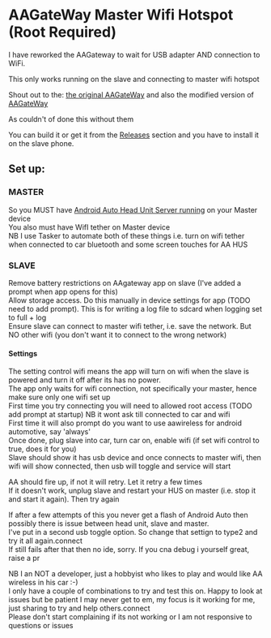 # AAGateWay Master Wifi Hotspot (Root Required)

I have reworked the AAGateway to wait for USB adapter AND connection to WiFi.

This only works running on the slave and connecting to master wifi hotspot

Shout out to the:
    [the original AAGateWay](https://github.com/borconi/AAGateWay)
    and also the modified version of [AAGateWay](https://github.com/olivluca/AAGateWay)

As couldn't of done this without them

You can build it or get it from the [Releases](https://github.com/north3221/AAGateWayWiFi/releases) section and you have to install it on the slave phone.

## Set up:
### MASTER
So you MUST have [Android Auto Head Unit Server running](https://developer.android.com/training/cars/testing#:~:text=You%20only%20need%20to%20enable,server%20(see%20figure%201).) on your Master device  
You also must have WifI tether on Master device  
NB I use Tasker to automate both of these things i.e. turn on wifi tether when connected to car bluetooth and some screen touches for AA HUS

### SLAVE
Remove battery restrictions on AAgateway app on slave (I've added a prompt when app opens for this)  
Allow storage access. Do this manually in device settings for app (TODO need to add prompt). This is for writing a log file to sdcard when logging set to full + log   
Ensure slave can connect to master wifi tether, i.e. save the network. But NO other wifi (you don't want it to connect to the wrong network)

#### Settings
The setting control wifi means the app will turn on wifi when the slave is powered and turn it off after its has no power.  
The app only waits for wifi connection, not specifically your master, hence make sure only one wifi set up   
First time you try connecting you will need to allowed root access (TODO add prompt at startup) NB it wont ask till connected to car and wifi   
First time it will also prompt do you want to use aawireless for android automotive, say 'always'   
Once done, plug slave into car, turn car on, enable wifi (if set wifi control to true, does it for you)  
Slave should show it has usb device and once connects to master wifi, then wifi will show connected, then usb will toggle and service will start

AA should fire up, if not it will retry. Let it retry a few times   
If it doesn't work, unplug slave and restart your HUS on master (i.e. stop it and start it again). Then try again

If after a few attempts of this you never get a flash of Android Auto then possibly there is issue between head unit, slave and master.   
I've put in a second usb toggle option. So change that settign to type2 and try it all again.connect   
If still fails after that then no ide, sorry. If you cna debug i yourself great, raise a pr

NB I an NOT a developer, just a hobbyist who likes to play and would like AA wireless in his car :-)  
I only have a couple of combinations to try and test this on. Happy to look at issues but be patient I may never get to em, my focus is it working for me, just sharing to try and help others.connect   
Please don't start complaining if its not working or I am not responsive to questions or issues